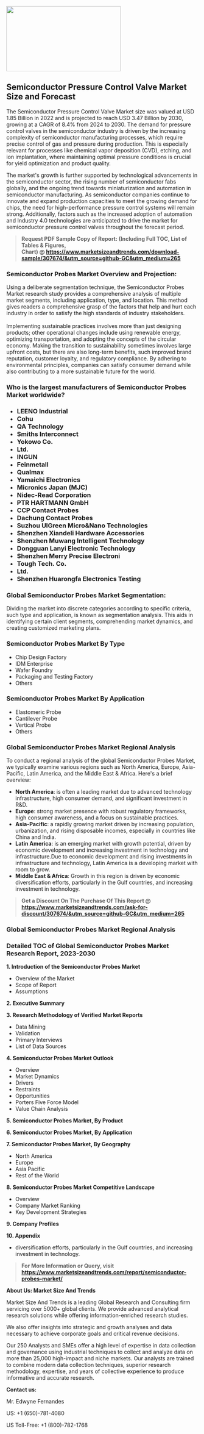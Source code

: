 <p><img class="alignnone size-medium wp-image-20088" src="https://ffe5etoiles.com/wp-content/uploads/2024/12/MST1-300x171.png" alt="" width="300" height="171" /></p><h2>Semiconductor Pressure Control Valve Market Size and Forecast</h2><p>The Semiconductor Pressure Control Valve Market size was valued at USD 1.85 Billion in 2022 and is projected to reach USD 3.47 Billion by 2030, growing at a CAGR of 8.4% from 2024 to 2030. The demand for pressure control valves in the semiconductor industry is driven by the increasing complexity of semiconductor manufacturing processes, which require precise control of gas and pressure during production. This is especially relevant for processes like chemical vapor deposition (CVD), etching, and ion implantation, where maintaining optimal pressure conditions is crucial for yield optimization and product quality.</p><p>The market's growth is further supported by technological advancements in the semiconductor sector, the rising number of semiconductor fabs globally, and the ongoing trend towards miniaturization and automation in semiconductor manufacturing. As semiconductor companies continue to innovate and expand production capacities to meet the growing demand for chips, the need for high-performance pressure control systems will remain strong. Additionally, factors such as the increased adoption of automation and Industry 4.0 technologies are anticipated to drive the market for semiconductor pressure control valves throughout the forecast period.</p></p><blockquote id="" class=""><strong>Request PDF Sample Copy of Report: (Including Full TOC, List of Tables &amp; Figures, Chart)&nbsp;@&nbsp;<strong><a href="https://www.marketsizeandtrends.com/download-sample/307674/&utm_source=github-GC&utm_medium=265" target="_blank">https://www.marketsizeandtrends.com/download-sample/307674/&utm_source=github-GC&utm_medium=265</a></strong></strong></blockquote><h3 id="" class="">Semiconductor Probes Market&nbsp;Overview and Projection:</h3><p id="" class="">Using a deliberate segmentation technique, the Semiconductor Probes Market research study provides a comprehensive analysis of multiple market segments, including application, type, and location. This method gives readers a comprehensive grasp of the factors that help and hurt each industry in order to satisfy the high standards of industry stakeholders. <br /> <br />Implementing sustainable practices involves more than just designing products; other operational changes include using renewable energy, optimizing transportation, and adopting the concepts of the circular economy. Making the transition to sustainability sometimes involves large upfront costs, but there are also long-term benefits, such improved brand reputation, customer loyalty, and regulatory compliance. By adhering to environmental principles, companies can satisfy consumer demand while also contributing to a more sustainable future for the world.</p><h3 id="" class="">Who is the largest manufacturers of&nbsp;Semiconductor Probes Market worldwide?</h3><h3 class=""><p><ul><li>LEENO Industrial </li><li> Cohu </li><li> QA Technology </li><li> Smiths Interconnect </li><li> Yokowo Co. </li><li> Ltd. </li><li> INGUN </li><li> Feinmetall </li><li> Qualmax </li><li> Yamaichi Electronics </li><li> Micronics Japan (MJC) </li><li> Nidec-Read Corporation </li><li> PTR HARTMANN GmbH </li><li> CCP Contact Probes </li><li> Dachung Contact Probes </li><li> Suzhou UIGreen Micro&Nano Technologies </li><li> Shenzhen Xiandeli Hardware Accessories </li><li> Shenzhen Muwang Intelligent Technology </li><li> Dongguan Lanyi Electronic Technology </li><li> Shenzhen Merry Precise Electroni </li><li> Tough Tech. Co. </li><li> Ltd. </li><li> Shenzhen Huarongfa Electronics Testing</li></ul></p></h3><h3 id="" class="">Global&nbsp;Semiconductor Probes Market Segmentation:</h3><p id="" class="">Dividing the market into discrete categories according to specific criteria, such type and application, is known as segmentation analysis. This aids in identifying certain client segments, comprehending market dynamics, and creating customized marketing plans.</p><h3 id="" class="">Semiconductor Probes Market&nbsp;By Type</h3><p><p><ul><li>Chip Design Factory</li><li> IDM Enterprise</li><li> Wafer Foundry</li><li> Packaging and Testing Factory</li><li> Others</p></li></ul></p></p><h3 id="" class="">Semiconductor Probes Market&nbsp;By Application</h3><p class=""><p><ul><li>Elastomeric Probe</li><li> Cantilever Probe</li><li> Vertical Probe</li><li> Others</li></ul></p></p><h3 id="" class="">Global Semiconductor Probes Market Regional Analysis</h3><p id="" class="">To conduct a regional analysis of the global Semiconductor Probes Market, we typically examine various regions such as North America, Europe, Asia-Pacific, Latin America, and the Middle East &amp; Africa. Here's a brief overview:</p><ul><li><strong>North America</strong>: is often a leading market due to advanced technology infrastructure, high consumer demand, and significant investment in R&amp;D.</li><li><strong>Europe</strong>: strong market presence with robust regulatory frameworks, high consumer awareness, and a focus on sustainable practices.</li><li><strong>Asia-Pacific</strong>: a rapidly growing market driven by increasing population, urbanization, and rising disposable incomes, especially in countries like China and India.</li><li><strong>Latin America</strong>: is an emerging market with growth potential, driven by economic development and increasing investment in technology and infrastructure.Due to economic development and rising investments in infrastructure and technology, Latin America is a developing market with room to grow.</li><li><strong>Middle East &amp; Africa</strong>: Growth in this region is driven by economic diversification efforts, particularly in the Gulf countries, and increasing investment in technology.</li></ul><blockquote id="" class=""><strong>Get a Discount On The Purchase Of This Report @ <strong><a href="https://www.marketsizeandtrends.com/ask-for-discount/307674/&utm_source=github-GC&utm_medium=265" target="_blank">https://www.marketsizeandtrends.com/ask-for-discount/307674/&utm_source=github-GC&utm_medium=265</a></strong></strong></blockquote><h3 id="" class="">Global Semiconductor Probes Market Regional Analysis</h3><h3 id="" class="">Detailed TOC of Global Semiconductor Probes Market Research Report, 2023-2030</h3><p id="" class=""><strong>1. Introduction of the Semiconductor Probes Market</strong></p><ul><li>Overview of the Market</li><li>Scope of Report</li><li>Assumptions</li></ul><p id="" class=""><strong>2. Executive Summary</strong></p><p id="" class=""><strong>3. Research Methodology of Verified Market Reports</strong></p><ul><li>Data Mining</li><li>Validation</li><li>Primary Interviews</li><li>List of Data Sources</li></ul><p id="" class=""><strong>4. Semiconductor Probes Market Outlook</strong></p><ul><li>Overview</li><li>Market Dynamics</li><li>Drivers</li><li>Restraints</li><li>Opportunities</li><li>Porters Five Force Model</li><li>Value Chain Analysis</li></ul><p id="" class=""><strong>5. Semiconductor Probes Market, By Product</strong></p><p id="" class=""><strong>6. Semiconductor Probes Market, By Application</strong></p><p id="" class=""><strong>7. Semiconductor Probes Market, By Geography</strong></p><ul><li>North America</li><li>Europe</li><li>Asia Pacific</li><li>Rest of the World</li></ul><p id="" class=""><strong>8. Semiconductor Probes Market Competitive Landscape</strong></p><ul><li>Overview</li><li>Company Market Ranking</li><li>Key Development Strategies</li></ul><p id="" class=""><strong>9. Company Profiles</strong></p><p id="" class=""><strong>10. Appendix</strong></p><ul><li>diversification efforts, particularly in the Gulf countries, and increasing investment in technology.</li></ul><blockquote id="" class=""><strong>For More Information or Query, visit <strong><strong><a href="https://www.marketsizeandtrends.com/report/semiconductor-probes-market/" target="_blank">https://www.marketsizeandtrends.com/report/semiconductor-probes-market/</a></strong></strong></strong></blockquote><p id="" class=""><strong>About Us: Market Size And Trends</strong></p><p id="" class="">Market Size And Trends is a leading Global Research and Consulting firm servicing over 5000+ global clients. We provide advanced analytical research solutions while offering information-enriched research studies.</p><p id="" class="">We also offer insights into strategic and growth analyses and data necessary to achieve corporate goals and critical revenue decisions.</p><p id="" class="">Our 250 Analysts and SMEs offer a high level of expertise in data collection and governance using industrial techniques to collect and analyze data on more than 25,000 high-impact and niche markets. Our analysts are trained to combine modern data collection techniques, superior research methodology, expertise, and years of collective experience to produce informative and accurate research.</p><p id="" class=""><strong>Contact us:</strong></p><p id="" class="">Mr. Edwyne Fernandes</p><p id="" class="">US: +1 (650)-781-4080</p><p id="" class="">US Toll-Free: +1 (800)-782-1768</p>
